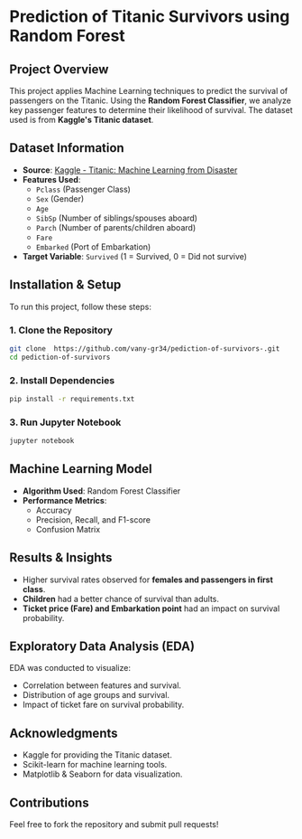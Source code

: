 #  Prediction of Titanic Survivors using Random Forest

##  Project Overview
This project applies Machine Learning techniques to predict the survival of passengers on the Titanic. Using the **Random Forest Classifier**, we analyze key passenger features to determine their likelihood of survival. The dataset used is from **Kaggle's Titanic dataset**.

## Dataset Information
- **Source**: [Kaggle - Titanic: Machine Learning from Disaster](https://www.kaggle.com/competitions/titanic/data)
- **Features Used**:
  - `Pclass` (Passenger Class)
  - `Sex` (Gender)
  - `Age`
  - `SibSp` (Number of siblings/spouses aboard)
  - `Parch` (Number of parents/children aboard)
  - `Fare`
  - `Embarked` (Port of Embarkation)
- **Target Variable**: `Survived` (1 = Survived, 0 = Did not survive)

##  Installation & Setup
To run this project, follow these steps:

### 1. Clone the Repository
```bash
git clone  https://github.com/vany-gr34/pediction-of-survivors-.git
cd pediction-of-survivors
```


### 2. Install Dependencies
```bash
pip install -r requirements.txt
```

### 3. Run Jupyter Notebook
```bash
jupyter notebook
```

## Machine Learning Model
- **Algorithm Used**: Random Forest Classifier
- **Performance Metrics**:
  - Accuracy
  - Precision, Recall, and F1-score
  - Confusion Matrix


## Results & Insights
- Higher survival rates observed for **females and passengers in first class**.
- **Children** had a better chance of survival than adults.
- **Ticket price (Fare) and Embarkation point** had an impact on survival probability.

## Exploratory Data Analysis (EDA)
EDA was conducted to visualize:
- Correlation between features and survival.
- Distribution of age groups and survival.
- Impact of ticket fare on survival probability.

## Acknowledgments
- Kaggle for providing the Titanic dataset.
- Scikit-learn for machine learning tools.
- Matplotlib & Seaborn for data visualization.

##  Contributions
Feel free to fork the repository and submit pull requests! 


